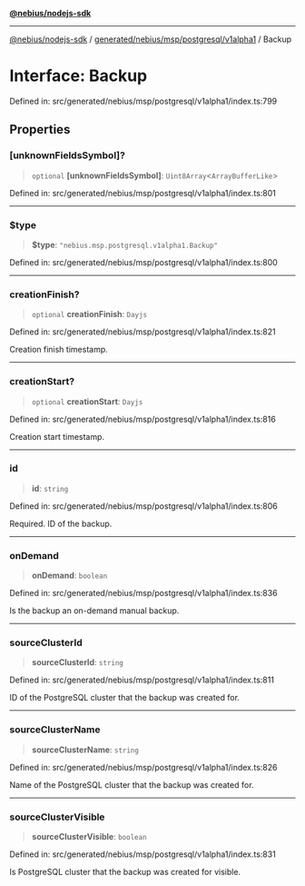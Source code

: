 [**@nebius/nodejs-sdk**](../../../../../../README.md)

***

[@nebius/nodejs-sdk](../../../../../../README.md) / [generated/nebius/msp/postgresql/v1alpha1](../README.md) / Backup

# Interface: Backup

Defined in: src/generated/nebius/msp/postgresql/v1alpha1/index.ts:799

## Properties

### \[unknownFieldsSymbol\]?

> `optional` **\[unknownFieldsSymbol\]**: `Uint8Array`\<`ArrayBufferLike`\>

Defined in: src/generated/nebius/msp/postgresql/v1alpha1/index.ts:801

***

### $type

> **$type**: `"nebius.msp.postgresql.v1alpha1.Backup"`

Defined in: src/generated/nebius/msp/postgresql/v1alpha1/index.ts:800

***

### creationFinish?

> `optional` **creationFinish**: `Dayjs`

Defined in: src/generated/nebius/msp/postgresql/v1alpha1/index.ts:821

Creation finish timestamp.

***

### creationStart?

> `optional` **creationStart**: `Dayjs`

Defined in: src/generated/nebius/msp/postgresql/v1alpha1/index.ts:816

Creation start timestamp.

***

### id

> **id**: `string`

Defined in: src/generated/nebius/msp/postgresql/v1alpha1/index.ts:806

Required. ID of the backup.

***

### onDemand

> **onDemand**: `boolean`

Defined in: src/generated/nebius/msp/postgresql/v1alpha1/index.ts:836

Is the backup an on-demand manual backup.

***

### sourceClusterId

> **sourceClusterId**: `string`

Defined in: src/generated/nebius/msp/postgresql/v1alpha1/index.ts:811

ID of the PostgreSQL cluster that the backup was created for.

***

### sourceClusterName

> **sourceClusterName**: `string`

Defined in: src/generated/nebius/msp/postgresql/v1alpha1/index.ts:826

Name of the PostgreSQL cluster that the backup was created for.

***

### sourceClusterVisible

> **sourceClusterVisible**: `boolean`

Defined in: src/generated/nebius/msp/postgresql/v1alpha1/index.ts:831

Is PostgreSQL cluster that the backup was created for visible.
